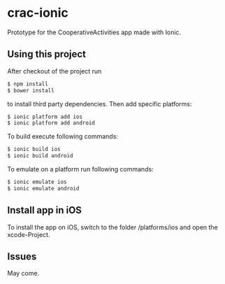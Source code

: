 crac-ionic
=====================

Prototype for the CooperativeActivities app made with Ionic.

## Using this project

After checkout of the project run

```bash
$ npm install
$ bower install
```

to install third party dependencies. Then add specific platforms:

```bash
$ ionic platform add ios
$ ionic platform add android
```

To build execute following commands:

```bash
$ ionic build ios
$ ionic build android
```

To emulate on a platform run following commands:

```bash
$ ionic emulate ios
$ ionic emulate android
```

## Install app in iOS

To install the app on iOS, switch to the folder /platforms/ios and open the xcode-Project.

## Issues
May come.
